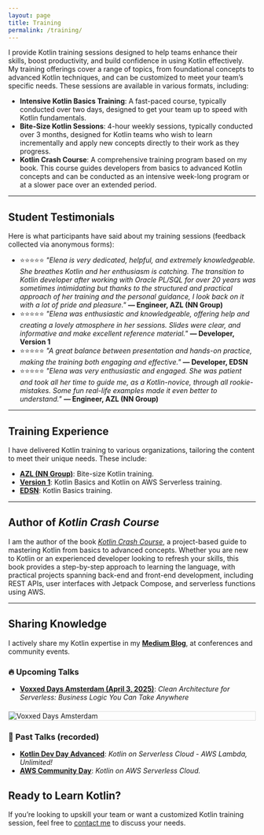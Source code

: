 ```yaml
---
layout: page
title: Training
permalink: /training/
---
```


I provide Kotlin training sessions designed to help teams enhance their skills, boost productivity, and build confidence in using Kotlin effectively. My training offerings cover a range of topics, from foundational concepts to advanced Kotlin techniques, and can be customized to meet your team’s specific needs. These sessions are available in various formats, including:

- **Intensive Kotlin Basics Training**: A fast-paced course, typically conducted over two days, designed to get your team up to speed with Kotlin fundamentals.
- **Bite-Size Kotlin Sessions**: 4-hour weekly sessions, typically conducted over 3 months, designed for Kotlin teams who wish to learn incrementally and apply new concepts directly to their work as they progress.
- **Kotlin Crash Course**: A comprehensive training program based on my book. This course guides developers from basics to advanced Kotlin concepts and can be conducted as an intensive week-long program or at a slower pace over an extended period.

---


## Student Testimonials 

Here is what participants have said about my training sessions (feedback collected via anonymous forms):

- ⭐⭐⭐⭐⭐ *"Elena is very dedicated, helpful, and extremely knowledgeable. She breathes Kotlin and her enthusiasm is catching. The transition to Kotlin developer after working with Oracle PL/SQL for over 20 years was sometimes intimidating but thanks to the structured and practical approach of her training and the personal guidance, I look back on it with a lot of pride and pleasure."*
**— Engineer, AZL (NN Group)**
- ⭐⭐⭐⭐⭐ *"Elena was enthusiastic and knowledgeable, offering help and creating a lovely atmosphere in her sessions. Slides were clear, and informative and make excellent reference material."*
**— Developer, Version 1**
- ⭐⭐⭐⭐⭐ *"A great balance between presentation and hands-on practice, making the training both engaging and effective."*
**— Developer, EDSN**
- ⭐⭐⭐⭐⭐ *"Elena was very enthusiastic and engaged. She was patient and took all her time to guide me, as a Kotlin-novice, through all rookie-mistakes. Some fun real-life examples made it even better to understand."*
**— Engineer, AZL (NN Group)**

---

## Training Experience
I have delivered Kotlin training to various organizations, tailoring the content to meet their unique needs. These include:

- **[AZL (NN Group)](https://www.azl.eu/)**: Bite-size Kotlin training.
- **[Version 1](https://www.version1.com/)**: Kotlin Basics and Kotlin on AWS Serverless training.
- **[EDSN](https://www.edsn.nl/)**: Kotlin Basics training.

---

## Author of *Kotlin Crash Course*
I am the author of the book [*Kotlin Crash Course*](https://www.amazon.com/Kotlin-Crash-Course-Fast-track-programming/dp/9355516304), a project-based guide to mastering Kotlin from basics to advanced concepts. Whether you are new to Kotlin or an experienced developer looking to refresh your skills, this book provides a step-by-step approach to learning the language, with practical projects spanning back-end and front-end development, including REST APIs, user interfaces with Jetpack Compose, and serverless functions using AWS.

---

## Sharing Knowledge
I actively share my Kotlin expertise in my [**Medium Blog**](https://medium.com/@elenavanengelen), at conferences and community events.

### 🔥 Upcoming Talks
- [**Voxxed Days Amsterdam (April 3, 2025)**](https://amsterdam.voxxeddays.com/talk/?id=5951): *Clean Architecture for Serverless: Business Logic You Can Take Anywhere*

<div style="display: flex; flex-wrap: wrap; justify-content: center; gap: 20px; margin: 20px 0;">
 <img src="{{ '/assets/images/voxxed.jpg' | relative_url }}" alt="Voxxed Days Amsterdam " style="max-width: 100%; height: auto; border: 1px solid #ddd; flex: 1 1 300px;">
</div>

### 🎤 Past Talks (recorded)
- [**Kotlin Dev Day Advanced**](https://kotlindevday.com/videos/kotlin-on-serverless-cloud-aws-lambda-unlimited-elena-van-engelen-maslova/): *Kotlin on Serverless Cloud - AWS Lambda, Unlimited!*
- [**AWS Community Day**](https://www.youtube.com/watch?v=GvAyaJZzQ5M): *Kotlin on AWS Serverless Cloud.*


## Ready to Learn Kotlin?
If you’re looking to upskill your team or want a customized Kotlin training session, feel free to [contact me](mailto:elenavanengelen@vintik.nl) to discuss your needs.
